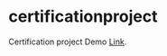# certificationproject
Certification project Demo [Link](https://tunikipatinaveen.github.io/certificationproject/).
